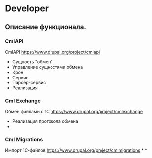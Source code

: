 # Developer

## Описание функционала.

### CmlAPI
CmlAPI https://www.drupal.org/project/cmlapi

* Сущность "обмен"
* Управление сущностями обмена
* Крон
* Сервис
* Парсер-сервис
* Реализация 

### Cml Exchange
Обмен файлами с 1С https://www.drupal.org/project/cmlexchange
* Реализация протокола обмена
*


### Cml Migrations

Импорт 1С-файлов https://www.drupal.org/project/cmlmigrations
*
*
